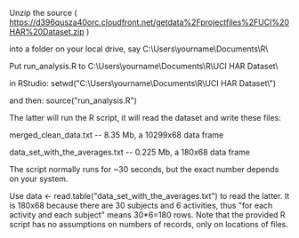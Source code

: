 Unzip the source ( https://d396qusza40orc.cloudfront.net/getdata%2Fprojectfiles%2FUCI%20HAR%20Dataset.zip )

into a folder on your local drive, say C:\Users\yourname\Documents\R\

Put run_analysis.R to C:\Users\yourname\Documents\R\UCI HAR Dataset\

in RStudio: setwd("C:\\Users\\yourname\\Documents\\R\\UCI HAR Dataset\\")

and then: source("run_analysis.R")

The latter will run the R script, it will read the dataset and write these files:

merged_clean_data.txt -- 8.35 Mb, a 10299x68 data frame

data_set_with_the_averages.txt -- 0.225 Mb, a 180x68 data frame

The script normally runs for ~30 seconds, but the exact number depends on your system.

Use data <- read.table("data_set_with_the_averages.txt") to read the latter. It is 180x68 because there are 30 subjects and 6 activities, thus "for each activity and each subject" means 30*6=180 rows. Note that the provided R script has no assumptions on numbers of records, only on locations of files.
